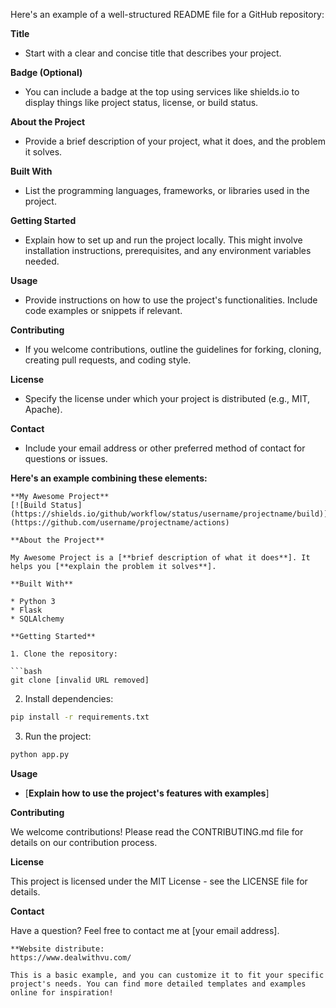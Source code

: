 Here's an example of a well-structured README file for a GitHub repository:

**Title**

* Start with a clear and concise title that describes your project.

**Badge (Optional)**

* You can include a badge at the top using services like shields.io to display things like project status, license, or build status.

**About the Project**

* Provide a brief description of your project, what it does, and the problem it solves. 

**Built With**

* List the programming languages, frameworks, or libraries used in the project.

**Getting Started**

* Explain how to set up and run the project locally. This might involve installation instructions, prerequisites, and any environment variables needed.

**Usage**

* Provide instructions on how to use the project's functionalities. Include code examples or snippets if relevant.

**Contributing**

* If you welcome contributions, outline the guidelines for forking, cloning, creating pull requests, and coding style.

**License**

* Specify the license under which your project is distributed (e.g., MIT, Apache).

**Contact**

* Include your email address or other preferred method of contact for questions or issues.

**Here's an example combining these elements:**

```
**My Awesome Project**
[![Build Status](https://shields.io/github/workflow/status/username/projectname/build)](https://github.com/username/projectname/actions)

**About the Project**

My Awesome Project is a [**brief description of what it does**]. It helps you [**explain the problem it solves**].

**Built With**

* Python 3
* Flask
* SQLAlchemy

**Getting Started**

1. Clone the repository:

```bash
git clone [invalid URL removed]
```

2. Install dependencies:

```bash
pip install -r requirements.txt
```

3. Run the project:

```bash
python app.py
```

**Usage**

* [**Explain how to use the project's features with examples**]

**Contributing**

We welcome contributions! Please read the CONTRIBUTING.md file for details on our contribution process.

**License**

This project is licensed under the MIT License - see the LICENSE file for details.

**Contact**

Have a question? Feel free to contact me at [your email address].
```
**Website distribute:
https://www.dealwithvu.com/

This is a basic example, and you can customize it to fit your specific project's needs. You can find more detailed templates and examples online for inspiration!
